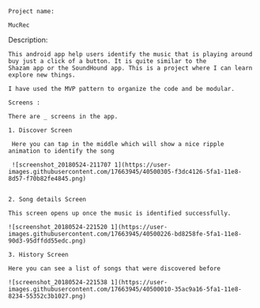 

    Project name: 
    
    MucRec 
    
   Description: 
    
    This android app help users identify the music that is playing around buy just a click of a button. It is quite similar to the 
    Shazam app or the SoundHound app. This is a project where I can learn explore new things.
    
    I have used the MVP pattern to organize the code and be modular. 
    
    Screens :  
    
    There are _ screens in the app.
    
    1. Discover Screen
    
     Here you can tap in the middle which will show a nice ripple animation to identify the song
    
     ![screenshot_20180524-211707 1](https://user-images.githubusercontent.com/17663945/40500305-f3dc4126-5fa1-11e8-8d57-f70b82fe4845.png)
    
    
    2. Song details Screen
    
    This screen opens up once the music is identified successfully. 
    
    ![screenshot_20180524-221520 1](https://user-images.githubusercontent.com/17663945/40500226-bd8258fe-5fa1-11e8-90d3-95dffdd55edc.png)
    
    3. History Screen
    
    Here you can see a list of songs that were discovered before
    
    ![screenshot_20180524-221538 1](https://user-images.githubusercontent.com/17663945/40500010-35ac9a16-5fa1-11e8-8234-55352c3b1027.png)
    
